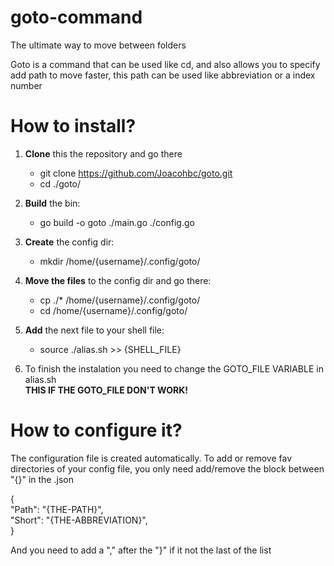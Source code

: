 # goto-command
 The ultimate way to move between folders

Goto is a command that can be used like cd, and also allows you to specify add path to move faster, this path can be used like abbreviation or a index number

# How to install?

1. **Clone** this the repository and go there <br />
    - git clone https://github.com/Joacohbc/goto.git <br />
    - cd ./goto/

2. **Build** the bin: <br />
    - go build -o goto ./main.go ./config.go 

3. **Create** the config dir: <br />
    - mkdir /home/{username}/.config/goto/

4. **Move the files** to the config dir and go there: <br />
    - cp ./* /home/{username}/.config/goto/ <br />
    - cd /home/{username}/.config/goto/

5. **Add** the next file to your shell file: <br />
    - source ./alias.sh >> {SHELL_FILE}

6. To finish the instalation you need to change the GOTO_FILE VARIABLE in alias.sh <br />
    **THIS IF THE GOTO_FILE DON'T WORK!**

# How to configure it?

The configuration file is created automatically. To add or remove fav directories
of your config file, you only need add/remove the block between "{}" in the .json

{ <br />
  "Path": "{THE-PATH}", <br />
  "Short": "{THE-ABBREVIATION}", <br />
} <br />

And you need to add a "," after the "}" if it not the last of the list